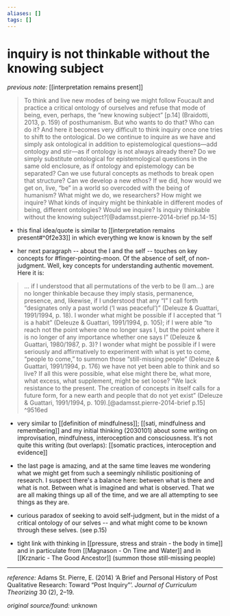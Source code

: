 ```yaml
---
aliases: []
tags: []
---
```


# inquiry is not thinkable without the knowing subject

_previous note:_ [[interpretation remains present]]

>To think and live new modes of being we might follow Foucault and practice a critical ontology of ourselves and refuse that mode of being, even, perhaps, the “new knowing subject” [p.14] (Braidotti, 2013, p. 159) of posthumanism. But who wants to do that? Who can do it? And here it becomes very difficult to think inquiry once one tries to shift to the ontological. Do we continue to inquire as we have and simply ask ontological in addition to epistemological questions—add ontology and stir—as if ontology is not always already there? Do we simply substitute ontological for epistemological questions in the same old enclosure, as if ontology and epistemology can be separated? Can we use futural concepts as methods to break open that structure? Can we develop a new ethos? If we did, how would we get on, live, “be” in a world so overcoded with the being of humanism? What might we do, we researchers? How might we inquire? What kinds of inquiry might be thinkable in different modes of being, different ontologies?
>Would we inquire? Is inquiry thinkable without the knowing subject?[@adamsst.pierre-2014-brief pp.14-15]

- this final idea/quote is similar to [[interpretation remains present#^0f2e33]] in which everything we know is known by the self

- her next paragraph -- about the I and the self -- touches on key concepts for #finger-pointing-moon. Of the absence of self, of non-judgment. Well, key concepts for understanding authentic movement. Here it is:

>... if I understood that all permutations of the verb to be (I am...) are no longer thinkable because they imply stasis, permanence, presence, and, likewise, if I understood that any “I” I call forth “designates only a past world (‘I was peaceful’)” (Deleuze & Guattari, 1991/1994, p. 18). I wonder what might be possible if I accepted that “I is a habit” (Deleuze & Guattari, 1991/1994, p. 105); if I were able “to reach not the point where one no longer says I, but the point where it is no longer of any importance whether one says I” (Deleuze & Guattari, 1980/1987, p. 3)? I wonder what might be possible if I were seriously and affirmatively to experiment with what is yet to come, “people to come,” to summon those “still-missing people” (Deleuze & Guattari, 1991/1994, p. 176) we have not yet been able to think and so live? If all this were possible, what else might there be, what more, what excess, what supplement, might be set loose? “We lack resistance to the present. The creation of concepts in itself calls for a future form, for a new earth and people that do not yet exist” (Deleuze & Guattari, 1991/1994, p. 109).[@adamsst.pierre-2014-brief p.15] ^9516ed

- very similar to [[definition of mindfulness]]; [[sati, mindfulness and remembering]] and my initial thinking (2030101) about some writing on improvisation, mindfulness, interoception and consciousness. It's not quite this writing (but overlaps): [[somatic practices, interoception and evidence]]

- the last page is amazing, and at the same time leaves me wondering what we might get from such a seemingly nihilistic positioning of research. I suspect there's a balance here: between what is there and what is not. Between what is imagined and what is observed. That we are all making things up all of the time, and we are all attempting to see things as they are. 
- curious paradox of seeking to avoid self-judgment, but in the midst of a critical ontology of our selves -- and what might come to be known through these selves. (see p.15)
- tight link with thinking in [[pressure, stress and strain - the body in time]] and in particulate from [[Magnason - On Time and Water]] and in [[Krznaric - The Good Ancestor]] (summon those still-missing people)


---

_reference:_ Adams St. Pierre, E. (2014) ‘A Brief and Personal History of Post Qualitative Research: Toward “Post Inquiry”’. _Journal of Curriculum Theorizing_ 30 (2), 2–19.

_original source/found:_ unknown